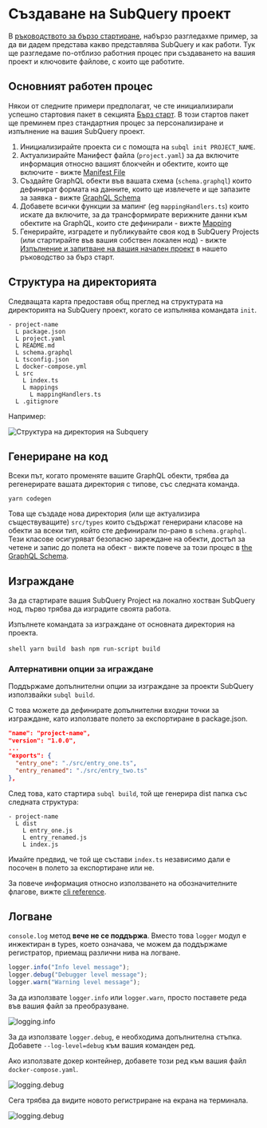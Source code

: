 # Създаване на SubQuery проект

В [ръководството за бързо стартиране](/quickstart/quickstart-polkadot.md), набързо разгледахме пример, за да ви дадем представа какво представлява SubQuery и как работи. Тук ще разгледаме по-отблизо работния процес при създаването на вашия проект и ключовите файлове, с които ще работите.

## Основният работен процес

Някои от следните примери предполагат, че сте инициализирали успешно стартовия пакет в секцията [Бърз старт](../quickstart/quickstart-polkadot.md). В този стартов пакет ще преминем през стандартния процес за персонализиране и изпълнение на вашия SubQuery проект.

1. Инициализирайте проекта си с помощта на `subql init PROJECT_NAME`.
2. Актуализирайте Манифест файла (`project.yaml`) за да включите информация относно вашият блокчейн и обектите, които ще включите - вижте [Manifest File](./manifest.md)
3. Създайте GraphQL обекти във вашата схема (`schema.graphql`) които дефинират формата на данните, които ще извлечете и ще запазите за заявка - вижте [GraphQL Schema](./graphql.md)
4. Добавете всички функции за мапинг (eg `mappingHandlers.ts`) които искате да включите, за да трансформирате верижните данни към обектите на GraphQL, които сте дефинирали - вижте [Mapping](./mapping/polkadot.md)
5. Генерирайте, изградете и публикувайте своя код в SubQuery Projects (или стартирайте във вашия собствен локален нод) - вижте [Изпълнение и запитване на вашия начален проект](./quickstart-polkadot.md#running-and-querying-your-starter-project) в нашето ръководство за бърз старт.

## Структура на директорията

Следващата карта предоставя общ преглед на структурата на директорията на SubQuery проект, когато се изпълнява командата `init`.

```
- project-name
  L package.json
  L project.yaml
  L README.md
  L schema.graphql
  L tsconfig.json
  L docker-compose.yml
  L src
    L index.ts
    L mappings
      L mappingHandlers.ts
  L .gitignore
```

Например:

![Структура на директория на Subquery](/assets/img/subQuery_directory_stucture.png)

## Генериране на код

Всеки път, когато променяте вашите GraphQL обекти, трябва да регенерирате вашата директория с типове, със следната команда.

```
yarn codegen
```

Това ще създаде нова директория (или ще актуализира съществуващите) `src/types` които съдържат генерирани класове на обекти за всеки тип, който сте дефинирали по-рано в `schema.graphql`. Тези класове осигуряват безопасно зареждане на обекти, достъп за четене и запис до полета на обект - вижте повече за този процес в [the GraphQL Schema](./graphql.md).

## Изграждане

За да стартирате вашия SubQuery Project на локално хостван SubQuery нод, първо трябва да изградите своята работа.

Изпълнете командата за изграждане от основната директория на проекта.

<CodeGroup> <CodeGroupItem title="YARN" active> `shell yarn build ` </CodeGroupItem>
<CodeGroupItem title="NPM"> `bash npm run-script build ` </CodeGroupItem> </CodeGroup>

### Алтернативни опции за играждане

Поддържаме допълнителни опции за изграждане за проекти SubQuery използвайки `subql build`.

С това можете да дефинирате допълнителни входни точки за изграждане, като използвате полето за експортиране в package.json.

```json
"name": "project-name",
"version": "1.0.0",
...
"exports": {
  "entry_one": "./src/entry_one.ts",
  "entry_renamed": "./src/entry_two.ts"
},
```

След това, като стартира `subql build`, той ще генерира dist папка със следната структура:

```
- project-name
  L dist
    L entry_one.js
    L entry_renamed.js
    L index.js
```

Имайте предвид, че той ще състави `index.ts` независимо дали е посочен в полето за експортиране или не.

За повече информация относно използването на обозначителните флагове, вижте [cli reference](https://doc.subquery.network/run_publish/references/#build).

## Логване

`console.log` метод **вече не се поддържа**. Вместо това `logger` модул е инжектиран в types, което означава, че можем да поддържаме регистратор, приемащ различни нива на логване.

```typescript
logger.info("Info level message");
logger.debug("Debugger level message");
logger.warn("Warning level message");
```

За да използвате `logger.info` или `logger.warn`, просто поставете реда във вашия файл за преобразуване.

![logging.info](/assets/img/logging_info.png)

За да използвате `logger.debug`, е необходима допълнителна стъпка. Добавете `--log-level=debug` към вашия команден ред.

Ако използвате докер контейнер, добавете този ред към вашия файл `docker-compose.yaml`.

![logging.debug](/assets/img/logging_debug.png)

Сега трябва да видите новото регистриране на екрана на терминала.

![logging.debug](/assets/img/subquery_logging.png)
